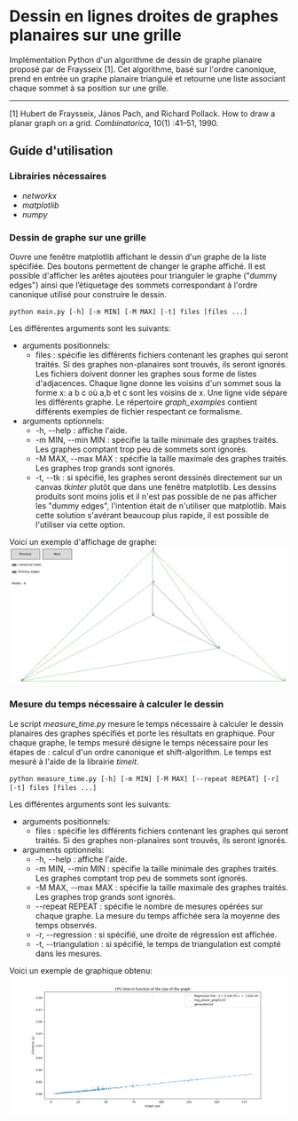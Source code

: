 

# Dessin en lignes droites de graphes planaires sur une grille
Implémentation Python d'un algorithme de dessin de graphe planaire proposé par de Fraysseix [1]. Cet algorithme, basé sur l'ordre canonique, prend en entrée un graphe planaire triangulé et retourne une liste associant chaque sommet à sa position sur une grille.

---

[1] Hubert de Fraysseix, János Pach, and Richard Pollack. How to draw a planar graph on a grid. *Combinatorica*, 10(1) :41–51, 1990.

## Guide d'utilisation

### Librairies nécessaires

- *networkx* 
- *matplotlib*
- *numpy*

### Dessin de graphe sur une grille

Ouvre une fenêtre matplotlib affichant le dessin d'un graphe de la liste spécifiée. Des boutons permettent de changer le graphe affiché. Il est possible d'afficher les arêtes ajoutées pour trianguler le graphe ("dummy edges") ainsi que l’étiquetage des sommets correspondant à l'ordre canonique utilisé pour construire le dessin.

```
python main.py [-h] [-m MIN] [-M MAX] [-t] files [files ...]
```
       
Les différentes arguments sont les suivants:
- arguments positionnels:
  - files : spécifie les différents fichiers contenant les graphes qui seront traités. Si des graphes non-planaires sont trouvés, ils seront ignorés. Les fichiers doivent donner les graphes sous forme de listes d'adjacences. Chaque ligne donne les voisins d'un sommet sous la forme x: a b c où a,b et c sont les voisins de x. Une ligne vide sépare les différents graphe. Le répertoire *graph_examples* contient différents exemples de fichier respectant ce formalisme. 
- arguments optionnels:
  - -h, --help : affiche l'aide.
  -  -m MIN, --min MIN : spécifie la taille minimale des graphes traités. Les graphes comptant trop peu de sommets sont ignorés.
  - -M MAX, --max MAX : spécifie la taille maximale des graphes traités. Les graphes trop grands sont ignorés.
  - -t, --tk : si spécifié, les graphes seront dessinés directement sur un canvas *tkinter* plutôt que dans une fenêtre matplotlib. Les dessins produits sont moins jolis et il n'est pas possible de ne pas afficher les "dummy edges", l'intention était de n'utiliser que matplotlib. Mais cette solution s'avérant beaucoup plus rapide, il est possible de l'utiliser via cette option.

Voici un exemple d'affichage de graphe:
![exMain](./pictures/exMain.png)

### Mesure du temps nécessaire à calculer le dessin

Le script *measure_time.py* mesure le temps nécessaire à calculer le dessin planaires des graphes spécifiés et porte les résultats en graphique. Pour chaque graphe, le temps mesuré désigne le temps nécessaire pour les étapes de : calcul d'un ordre canonique et shift-algorithm. Le temps est mesuré à l'aide de la librairie *timeit*.

```
python measure_time.py [-h] [-m MIN] [-M MAX] [--repeat REPEAT] [-r] [-t] files [files ...]
```

Les différentes arguments sont les suivants:
- arguments positionnels:
  - files : spécifie les différents fichiers contenant les graphes qui seront traités. Si des graphes non-planaires sont trouvés, ils seront ignorés.
- arguments optionnels:
  - -h, --help : affiche l'aide.
  -  -m MIN, --min MIN : spécifie la taille minimale des graphes traités. Les graphes comptant trop peu de sommets sont ignorés.
  - -M MAX, --max MAX : spécifie la taille maximale des graphes traités. Les graphes trop grands sont ignorés.
  - \-\-repeat REPEAT : spécifie le nombre de mesures opérées sur chaque graphe. La mesure du temps affichée sera la moyenne des temps observés.
  - -r, --regression  : si spécifié, une droite de régression est affichée.
  - -t, --triangulation : si spécifié, le temps de triangulation est compté dans les mesures.


Voici un exemple de graphique obtenu:
![exPlot](./pictures/exPlot.png)

